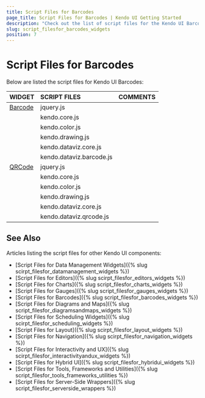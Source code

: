 ```yaml
---
title: Script Files for Barcodes
page_title: Script Files for Barcodes | Kendo UI Getting Started
description: "Check out the list of script files for the Kendo UI Barcodes widgets."
slug: script_filesfor_barcodes_widgets
position: 7
---
```


# Script Files for Barcodes

Below are listed the script files for Kendo UI Barcodes:

| WIDGET				| SCRIPT FILES								 |COMMENTS			|
| :---					| :---										     |:---					|
| [Barcode](http://demos.telerik.com/kendo-ui/barcode/index)| jquery.js| 	
| 						| kendo.core.js								   | 							|
| 						| kendo.color.js						     | 							|
| 						| kendo.drawing.js							 | 							|
| 						| kendo.dataviz.core.js					 | 							|
| 						| kendo.dataviz.barcode.js			 | 							|
| [QRCode](http://demos.telerik.com/kendo-ui/qrcode/index)| jquery.js|		
| 						| kendo.core.js								   | 							|
| 						| kendo.color.js							   | 							|
| 						| kendo.drawing.js							 | 							|
| 						| kendo.dataviz.core.js					 | 							|
| 						| kendo.dataviz.qrcode.js				 | 							|

## See Also

Articles listing the script files for other Kendo UI components:

+ [Script Files for Data Management Widgets]({% slug scirpt_filesfor_datamanagement_widgets %})  
+ [Script Files for Editors]({% slug scirpt_filesfor_editors_widgets %})
+ [Script Files for Charts]({% slug script_filesfor_charts_widgets %})
+ [Script Files for Gauges]({% slug script_filesfor_gauges_widgets %})
+ [Script Files for Barcodes]({% slug script_filesfor_barcodes_widgets %})
+ [Script Files for Diagrams and Maps]({% slug script_filesfor_diagramsandmaps_widgets %})
+ [Script Files for Scheduling Widgets]({% slug scirpt_filesfor_scheduling_widgets %})
+ [Script Files for Layout]({% slug scirpt_filesfor_layout_widgets %})
+ [Script Files for Navigation]({% slug scirpt_filesfor_navigation_widgets %})
+ [Script Files for Interactivity and UX]({% slug scirpt_filesfor_interactivityandux_widgets %})
+ [Script Files for Hybrid UI]({% slug script_filesfor_hybridui_widgets %})
+ [Script Files for Tools, Frameworks and Utilities]({% slug script_filesfor_tools_frameworks_utilities %})
+ [Script Files for Server-Side Wrappers]({% slug script_filesfor_serverside_wrappers %})
